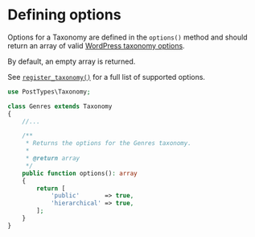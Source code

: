 # Defining options

Options for a Taxonomy are defined in the `options()` method and should return an array of valid [WordPress taxonomy options](https://developer.wordpress.org/reference/functions/register_taxonomy/#parameters).

By default, an empty array is returned.

See [`register_taxonomy()`](https://developer.wordpress.org/reference/functions/register_taxonomy/#parameters) for a full list of supported options.

```php
use PostTypes\Taxonomy;

class Genres extends Taxonomy
{
    //...

    /**
     * Returns the options for the Genres taxonomy.
     *
     * @return array
     */
    public function options(): array
    {
        return [
            'public'       => true,
            'hierarchical' => true,
        ];
    }
}
```
